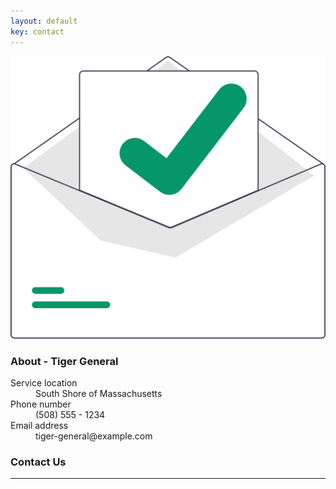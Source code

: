 ```yaml
---
layout: default
key: contact
---
```


<div class="max-w-xl mx-auto">
  <img class="w-32 block mx-auto my-10" src="assets/undraw/email.svg" />
  <div>
    <div class="px-4 sm:px-0">
      <h3 class="text-base font-semibold leading-7 text-gray-900">About - Tiger General</h3>
    </div>
    <div class="mt-6 border-t border-gray-100">
      <dl class="divide-y divide-gray-100">
        <div class="px-4 py-6 sm:grid sm:grid-cols-3 sm:gap-4 sm:px-0">
          <dt class="text-sm font-medium leading-6 text-gray-900">Service location</dt>
          <dd class="mt-1 text-sm leading-6 text-gray-700 sm:col-span-2 sm:mt-0">South Shore of Massachusetts</dd>
        </div>
        <div class="px-4 py-6 sm:grid sm:grid-cols-3 sm:gap-4 sm:px-0">
          <dt class="text-sm font-medium leading-6 text-gray-900">Phone number</dt>
          <dd class="mt-1 text-sm leading-6 text-gray-700 sm:col-span-2 sm:mt-0">(508) 555 - 1234</dd>
        </div>
        <div class="px-4 py-6 sm:grid sm:grid-cols-3 sm:gap-4 sm:px-0">
          <dt class="text-sm font-medium leading-6 text-gray-900">Email address</dt>
          <dd class="mt-1 text-sm leading-6 text-gray-700 sm:col-span-2 sm:mt-0">tiger-general@example.com</dd>
        </div>
      </dl>
    </div>
  </div>


  <h3 class="text-base font-semibold leading-7 text-gray-900 mt-8">Contact Us</h3>
  <hr class="my-6 border-gray-100">

  <div class="relative">
    <script charset="utf-8" type="text/javascript" src="//js.hsforms.net/forms/embed/v2.js"></script>
    <script>
      hbspt.forms.create({
        region: "na1",
        portalId: "44588464",
        formId: "98b91b30-d61b-4e3c-b411-cf9cbf667f48"
      });
    </script>
    <div class="absolute bg-white left-0 right-0 bottom-0 h-10"></div>
  </div>
</div>

